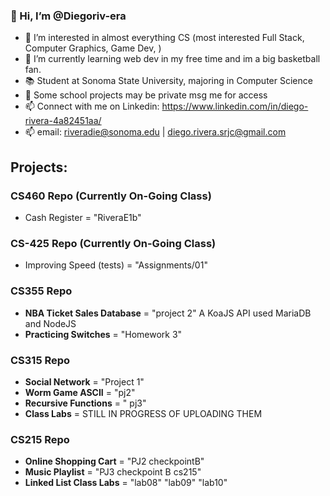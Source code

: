 ### 👋 Hi, I’m @Diegoriv-era
- 👀 I’m interested in almost everything CS (most interested Full Stack, Computer Graphics, Game Dev, )
- 🌱 I’m currently learning web dev in my free time and im a big basketball fan.
- 📚 Student at Sonoma State University, majoring in Computer Science
- 🚨 Some school projects may be private msg me for access
- 📫 Connect with me on Linkedin: https://www.linkedin.com/in/diego-rivera-4a82451aa/
- 📫 email: riveradie@sonoma.edu  |  diego.rivera.srjc@gmail.com

## Projects:
### CS460 Repo (Currently On-Going Class)
- Cash Register = "RiveraE1b"
### CS-425 Repo (Currently On-Going Class)
- Improving Speed (tests) = "Assignments/01"
### CS355 Repo
- **NBA Ticket Sales Database** = "project 2"
  A KoaJS API used MariaDB and NodeJS
- **Practicing Switches** = "Homework 3"
### CS315 Repo
- **Social Network** = "Project 1"
- **Worm Game ASCII** = "pj2"
- **Recursive Functions** = " pj3"
- **Class Labs** = STILL IN PROGRESS OF UPLOADING THEM
### CS215 Repo
- **Online Shopping Cart**  = "PJ2 checkpointB"
- **Music Playlist** = "PJ3 checkpoint B cs215" 
- **Linked List Class Labs** = "lab08" "lab09" "lab10"


<!---
Diegoriv-era/Diegoriv-era is a ✨ special ✨ repository because its `README.md` (this file) appears on your GitHub profile.
You can click the Preview link to take a look at your changes.
--->
